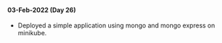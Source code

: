 #### 03-Feb-2022 (Day 26)
- Deployed a simple application using mongo and mongo express on minikube.
